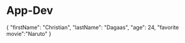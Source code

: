 # App-Dev
{
  "firstName": "Christian",
  "lastName": "Dagaas",
  "age": 24,
  "favorite movie":"Naruto"
}
